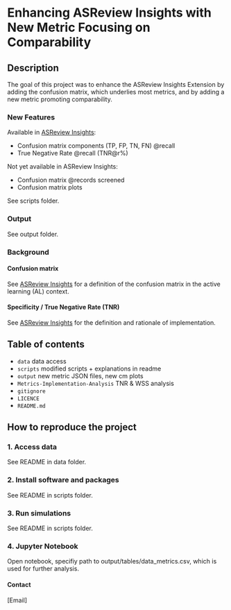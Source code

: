 
# Enhancing ASReview Insights with New Metric Focusing on Comparability
###



## Description
The goal of this project was to enhance the ASReview Insights Extension by adding the confusion matrix, which underlies most metrics, and by adding a new metric promoting comparability.

### New Features

Available in [ASReview Insights](https://github.com/asreview/asreview-insights): 
- Confusion matrix components (TP, FP, TN, FN) @recall 
- True Negative Rate @recall (TNR@r%) 

Not yet available in ASReview Insights: 
- Confusion matrix @records screened
- Confusion matrix plots 

See scripts folder.


### Output

See output folder.

### Background


#### Confusion matrix

See [ASReview Insights](https://github.com/asreview/asreview-insights) for a definition of the confusion matrix in the active learning (AL) context.

#### Specificity / True Negative Rate (TNR) 

See [ASReview Insights](https://github.com/asreview/asreview-insights) for the definition and rationale of implementation.



## Table of contents

- `data` data access
- `scripts` modified scripts + explanations in readme
- `output` new metric JSON files, new cm plots 
- `Metrics-Implementation-Analysis` TNR & WSS analysis
- `gitignore`
- `LICENCE`
- `README.md`



## How to reproduce the project

### 1. Access data

See README in data folder.


### 2. Install software and packages

See README in scripts folder.

### 3. Run simulations

See README in scripts folder.

### 4. Jupyter Notebook

Open notebook, specifiy path to output/tables/data_metrics.csv, which is used for further analysis.


#### Contact 

[Email]


 


